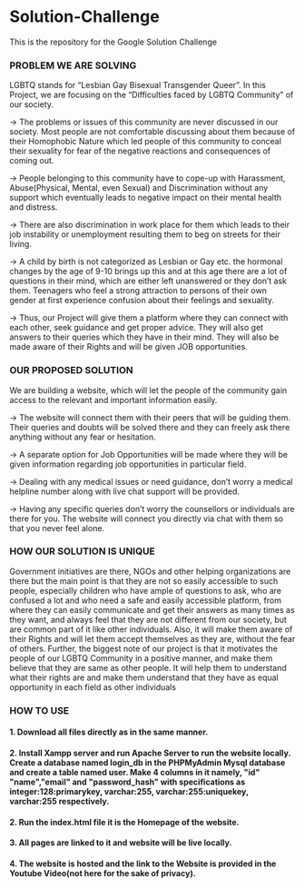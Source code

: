 # Solution-Challenge
This is the repository for the Google Solution Challenge
### PROBLEM WE ARE SOLVING
LGBTQ stands for “Lesbian Gay Bisexual Transgender Queer”. In this Project, we are focusing on the “Difficulties 
faced by LGBTQ Community” of our society.

-> The problems or issues of this community are never discussed in our society. Most people are not comfortable 
discussing about them because of their Homophobic Nature which led people of this community to conceal their 
sexuality for fear of the negative reactions and consequences of coming out.

-> People belonging to this community have to cope-up with Harassment, Abuse(Physical, Mental, even Sexual) and 
Discrimination without any support which eventually leads to negative impact on their mental health and distress.

-> There are also discrimination in work place for them which leads to their job instability or unemployment resulting them to 
beg on streets for their living.

-> A child by birth is not categorized as Lesbian or Gay etc. the hormonal changes by the age of 9-10 brings up this and at 
this age there are a lot of questions in their mind, which are either left unanswered or they don’t ask them. Teenagers 
who feel a strong attraction to persons of their own gender at first experience confusion about their feelings and sexuality.

-> Thus, our Project will give them a platform where they can connect with each other, seek guidance and get 
proper advice. They will also get answers to their queries which they have in their mind. They will also be made 
aware of their Rights and will be given JOB opportunities.

### OUR PROPOSED SOLUTION
We are building a website, which will let the people of the community gain access to the relevant and important 
information easily.

-> The website will connect them with their peers that will be guiding them. Their queries and doubts will be solved there and 
they can freely ask there anything without any fear or hesitation.

-> A separate option for Job Opportunities will be made where they will be given information regarding job opportunities in 
particular field. 

-> Dealing with any medical issues or need guidance, don’t worry a medical helpline number along with live chat support will be provided.

-> Having any specific queries don’t worry the counsellors or individuals are there for you. The website will 
connect you directly via chat with them so that you never feel alone.

### HOW OUR SOLUTION IS UNIQUE

Government initiatives are there, NGOs and other helping organizations are there but the main point is that they are not so 
easily accessible to such people, especially children who have ample of questions to ask, who are confused a lot and 
who need a safe and easily accessible platform, from where they can easily communicate and get their answers as 
many times as they want, and always feel that they are not different from our society, but are common part of it like other 
individuals. Also, it will make them aware of their Rights and will let them accept themselves as they are, without the fear
of others. 
Further, the biggest note of our project is that it motivates the people of our LGBTQ Community in a positive manner, and 
make them believe that they are same as other people. It will help them to understand what their rights are and make them 
understand that they have as equal opportunity in each field as other individuals

### HOW TO USE

#### 1. Download all files directly as in the same manner.
#### 2. Install Xampp server and run Apache Server to run the website locally. Create a database named login_db in the PHPMyAdmin Mysql database and create a table named user. Make 4 columns in it namely, "id" "name","email" and "password_hash" with specifications as integer:128:primarykey, varchar:255, varchar:255:uniquekey, varchar:255 respectively.
#### 2. Run the index.html file it is the Homepage of the website.
#### 3. All pages are linked to it and website will be live locally.
#### 4. The website is hosted and the link to the Website is provided in the Youtube Video(not here for the sake of privacy).
